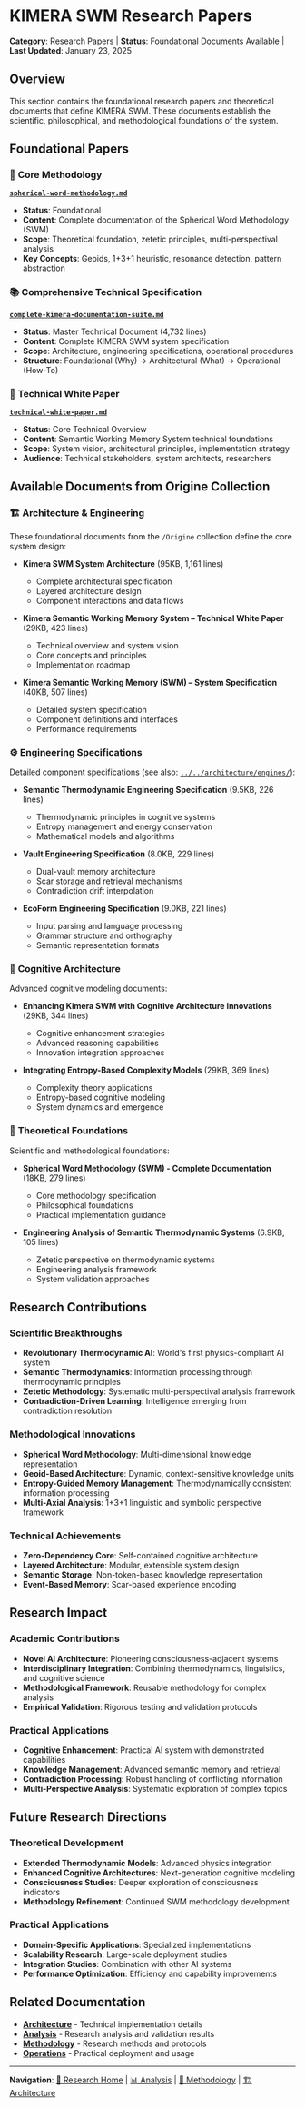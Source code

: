 # KIMERA SWM Research Papers
**Category**: Research Papers | **Status**: Foundational Documents Available | **Last Updated**: January 23, 2025

## Overview

This section contains the foundational research papers and theoretical documents that define KIMERA SWM. These documents establish the scientific, philosophical, and methodological foundations of the system.

## Foundational Papers

### 🎯 **Core Methodology**
**[`spherical-word-methodology.md`](spherical-word-methodology.md)**
- **Status**: Foundational
- **Content**: Complete documentation of the Spherical Word Methodology (SWM)
- **Scope**: Theoretical foundation, zetetic principles, multi-perspectival analysis
- **Key Concepts**: Geoids, 1+3+1 heuristic, resonance detection, pattern abstraction

### 📚 **Comprehensive Technical Specification**
**[`complete-kimera-documentation-suite.md`](complete-kimera-documentation-suite.md)**
- **Status**: Master Technical Document (4,732 lines)
- **Content**: Complete KIMERA SWM system specification
- **Scope**: Architecture, engineering specifications, operational procedures
- **Structure**: Foundational (Why) → Architectural (What) → Operational (How-To)

### 📄 **Technical White Paper**
**[`technical-white-paper.md`](technical-white-paper.md)**
- **Status**: Core Technical Overview
- **Content**: Semantic Working Memory System technical foundations
- **Scope**: System vision, architectural principles, implementation strategy
- **Audience**: Technical stakeholders, system architects, researchers

## Available Documents from Origine Collection

### 🏗️ **Architecture & Engineering**
These foundational documents from the `/Origine` collection define the core system design:

- **Kimera SWM System Architecture** (95KB, 1,161 lines)
  - Complete architectural specification
  - Layered architecture design
  - Component interactions and data flows

- **Kimera Semantic Working Memory System – Technical White Paper** (29KB, 423 lines)
  - Technical overview and system vision
  - Core concepts and principles
  - Implementation roadmap

- **Kimera Semantic Working Memory (SWM) – System Specification** (40KB, 507 lines)
  - Detailed system specification
  - Component definitions and interfaces
  - Performance requirements

### ⚙️ **Engineering Specifications**
Detailed component specifications (see also: [`../../architecture/engines/`](../../architecture/engines/)):

- **Semantic Thermodynamic Engineering Specification** (9.5KB, 226 lines)
  - Thermodynamic principles in cognitive systems
  - Entropy management and energy conservation
  - Mathematical models and algorithms

- **Vault Engineering Specification** (8.0KB, 229 lines)
  - Dual-vault memory architecture
  - Scar storage and retrieval mechanisms
  - Contradiction drift interpolation

- **EcoForm Engineering Specification** (9.0KB, 221 lines)
  - Input parsing and language processing
  - Grammar structure and orthography
  - Semantic representation formats

### 🧠 **Cognitive Architecture**
Advanced cognitive modeling documents:

- **Enhancing Kimera SWM with Cognitive Architecture Innovations** (29KB, 344 lines)
  - Cognitive enhancement strategies
  - Advanced reasoning capabilities
  - Innovation integration approaches

- **Integrating Entropy-Based Complexity Models** (29KB, 369 lines)
  - Complexity theory applications
  - Entropy-based cognitive modeling
  - System dynamics and emergence

### 🔬 **Theoretical Foundations**
Scientific and methodological foundations:

- **Spherical Word Methodology (SWM) - Complete Documentation** (18KB, 279 lines)
  - Core methodology specification
  - Philosophical foundations
  - Practical implementation guidance

- **Engineering Analysis of Semantic Thermodynamic Systems** (6.9KB, 105 lines)
  - Zetetic perspective on thermodynamic systems
  - Engineering analysis framework
  - System validation approaches

## Research Contributions

### Scientific Breakthroughs
- **Revolutionary Thermodynamic AI**: World's first physics-compliant AI system
- **Semantic Thermodynamics**: Information processing through thermodynamic principles
- **Zetetic Methodology**: Systematic multi-perspectival analysis framework
- **Contradiction-Driven Learning**: Intelligence emerging from contradiction resolution

### Methodological Innovations
- **Spherical Word Methodology**: Multi-dimensional knowledge representation
- **Geoid-Based Architecture**: Dynamic, context-sensitive knowledge units
- **Entropy-Guided Memory Management**: Thermodynamically consistent information processing
- **Multi-Axial Analysis**: 1+3+1 linguistic and symbolic perspective framework

### Technical Achievements
- **Zero-Dependency Core**: Self-contained cognitive architecture
- **Layered Architecture**: Modular, extensible system design
- **Semantic Storage**: Non-token-based knowledge representation
- **Event-Based Memory**: Scar-based experience encoding

## Research Impact

### Academic Contributions
- **Novel AI Architecture**: Pioneering consciousness-adjacent systems
- **Interdisciplinary Integration**: Combining thermodynamics, linguistics, and cognitive science
- **Methodological Framework**: Reusable methodology for complex analysis
- **Empirical Validation**: Rigorous testing and validation protocols

### Practical Applications
- **Cognitive Enhancement**: Practical AI system with demonstrated capabilities
- **Knowledge Management**: Advanced semantic memory and retrieval
- **Contradiction Processing**: Robust handling of conflicting information
- **Multi-Perspective Analysis**: Systematic exploration of complex topics

## Future Research Directions

### Theoretical Development
- **Extended Thermodynamic Models**: Advanced physics integration
- **Enhanced Cognitive Architectures**: Next-generation cognitive modeling
- **Consciousness Studies**: Deeper exploration of consciousness indicators
- **Methodology Refinement**: Continued SWM methodology development

### Practical Applications
- **Domain-Specific Applications**: Specialized implementations
- **Scalability Research**: Large-scale deployment studies
- **Integration Studies**: Combination with other AI systems
- **Performance Optimization**: Efficiency and capability improvements

## Related Documentation

- **[Architecture](../../architecture/)** - Technical implementation details
- **[Analysis](../analysis/)** - Research analysis and validation results
- **[Methodology](../methodology/)** - Research methods and protocols
- **[Operations](../../operations/)** - Practical deployment and usage

---

**Navigation**: [🔬 Research Home](../README.md) | [📊 Analysis](../analysis/) | [🔬 Methodology](../methodology/) | [🏗️ Architecture](../../architecture/) 